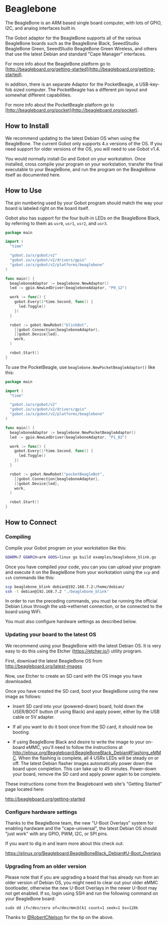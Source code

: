 # Beaglebone

The BeagleBone is an ARM based single board computer, with lots of GPIO, I2C, and analog interfaces built in.

The Gobot adaptor for the BeagleBone supports all of the various BeagleBone boards such as the BeagleBone Black,
SeeedStudio BeagleBone Green, SeeedStudio BeagleBone Green Wireless, and others that use the latest Debian and standard
"Cape Manager" interfaces.

For more info about the BeagleBone platform go to  [http://beagleboard.org/getting-started](http://beagleboard.org/getting-started).

In addition, there is an separate Adaptor for the PocketBeagle, a USB-key-fob sized computer. The PocketBeagle has a
different pin layout and somewhat different capabilities.

For more info about the PocketBeagle platform go to  [http://beagleboard.org/pocket](http://beagleboard.org/pocket).

## How to Install

We recommend updating to the latest Debian OS when using the BeagleBone. The current Gobot only supports 4.x versions of
the OS. If you need support for older versions of the OS, you will need to use Gobot v1.4.

You would normally install Go and Gobot on your workstation. Once installed, cross compile your program on your workstation,
transfer the final executable to your BeagleBone, and run the program on the BeagleBone itself as documented here.

## How to Use

The pin numbering used by your Gobot program should match the way your board is labeled right on the board itself.

Gobot also has support for the four built-in LEDs on the BeagleBone Black, by referring to them as `usr0`, `usr1`, `usr2`,
and `usr3`.

```go
package main

import (
  "time"

  "gobot.io/x/gobot/v2"
  "gobot.io/x/gobot/v2/drivers/gpio"
  "gobot.io/x/gobot/v2/platforms/beaglebone"
)

func main() {
  beagleboneAdaptor := beaglebone.NewAdaptor()
  led := gpio.NewLedDriver(beagleboneAdaptor, "P9_12")

  work := func() {
    gobot.Every(1*time.Second, func() {
      led.Toggle()
    })
  }

  robot := gobot.NewRobot("blinkBot",
    []gobot.Connection{beagleboneAdaptor},
    []gobot.Device{led},
    work,
  )

  robot.Start()
}
```

To use the PocketBeagle, use `beaglebone.NewPocketBeagleAdaptor()` like this:

```go
package main

import (
  "time"

  "gobot.io/x/gobot/v2"
  "gobot.io/x/gobot/v2/drivers/gpio"
  "gobot.io/x/gobot/v2/platforms/beaglebone"
)

func main() {
  beagleboneAdaptor := beaglebone.NewPocketBeagleAdaptor()
  led := gpio.NewLedDriver(beagleboneAdaptor, "P1_02")

  work := func() {
    gobot.Every(1*time.Second, func() {
      led.Toggle()
    })
  }

  robot := gobot.NewRobot("pocketBeagleBot",
    []gobot.Connection{beagleboneAdaptor},
    []gobot.Device{led},
    work,
  )

  robot.Start()
}
```

## How to Connect

### Compiling

Compile your Gobot program on your workstation like this:

```sh
GOARM=7 GOARCH=arm GOOS=linux go build examples/beaglebone_blink.go
```

Once you have compiled your code, you can you can upload your program and execute it on the BeagleBone from your workstation
using the `scp` and `ssh` commands like this:

```sh
scp beaglebone_blink debian@192.168.7.2:/home/debian/
ssh -t debian@192.168.7.2 "./beaglebone_blink"
```

In order to run the preceding commands, you must be running the official Debian Linux through the usb->ethernet connection,
or be connected to the board using WiFi.

You must also configure hardware settings as described below.

### Updating your board to the latest OS

We recommend using your BeagleBone with the latest Debian OS. It is very easy to do this using the Etcher (<https://etcher.io/>)
utility program.

First, download the latest BeagleBone OS from <http://beagleboard.org/latest-images>

Now, use Etcher to create an SD card with the OS image you have downloaded.

Once you have created the SD card, boot your BeagleBone using the new image as follows:

- Insert SD card into your (powered-down) board, hold down the USER/BOOT button (if using Black) and apply power, either
  by the USB cable or 5V adapter.

- If all you want to do it boot once from the SD card, it should now be booting.

- If using BeagleBone Black and desire to write the image to your on-board eMMC, you'll need to follow the instructions at
  <http://elinux.org/Beagleboard:BeagleBoneBlack_Debian#Flashing_eMMC>. When the flashing is complete, all 4 USRx LEDs
  will be steady on or off. The latest Debian flasher images automatically power down the board upon completion. This can
  take up to 45 minutes. Power-down your board, remove the SD card and apply power again to be complete.

These instructions come from the Beagleboard web site's "Getting Started" page located here:

<http://beagleboard.org/getting-started>

### Configure hardware settings

Thanks to the BeagleBone team, the new "U-Boot Overlays" system for enabling hardware and the "cape-universal", the latest
Debian OS should "just work" with any GPIO, PWM, I2C, or SPI pins.

If you want to dig in and learn more about this check out:

<https://elinux.org/Beagleboard:BeagleBoneBlack_Debian#U-Boot_Overlays>

### Upgrading from an older version

Please note that if you are upgrading a board that has already run from an older version of Debian OS, you might need to
clear out your older eMMC bootloader, otherwise the new U-Boot Overlays in the newer U-Boot may not get enabled. If so,
login using SSH and run the following command on your BeagleBone board:

`sudo dd if=/dev/zero of=/dev/mmcblk1 count=1 seek=1 bs=128k`

Thanks to [@RobertCNelson](https://github.com/RobertCNelson) for the tip on the above.
